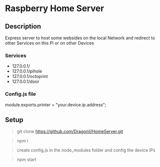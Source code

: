 # Raspberry Home Server

## Description

Express server to host some websides on the local Network and redirect to other Services on this Pi or on other Devices

### Services

* 127.0.0.1/
* 127.0.0.1/pihole
* 127.0.0.1/octoprint
* 127.0.0.1/door


### Config.js file
module.exports.printer =  "your.device.ip.address"; 

## Setup

> git clone https://github.com/Dragonil/HomeServer.git

> npm i

> create config.js in the node_modules folder and config the device IPs

> npm start